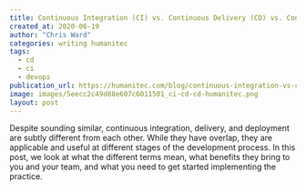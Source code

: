 ```yaml
---
title: Continuous Integration (CI) vs. Continuous Delivery (CD) vs. Continuous Deployment (CD)
created_at: 2020-06-19
author: "Chris Ward"
categories: writing humanitec
tags: 
  - cd
  - ci
  - devops
publication_url: https://humanitec.com/blog/continuous-integration-vs-continuous-delivery-vs-continuous-deployment
image: images/5eecc2c49d88e607c6011501_ci-cd-cd-humanitec.png
layout: post
---
```

Despite sounding similar, continuous integration, delivery, and deployment are subtly different from each other. While they have overlap, they are applicable and useful at different stages of the development process. In this post, we look at what the different terms mean, what benefits they bring to you and your team, and what you need to get started implementing the practice.